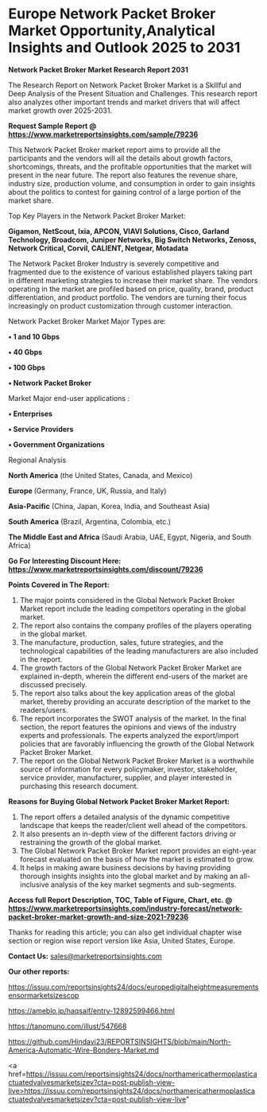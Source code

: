 # Europe Network Packet Broker Market Opportunity,Analytical Insights and Outlook 2025 to 2031

<strong>Network Packet Broker Market Research Report 2031</strong>

The Research Report on Network Packet Broker Market is a Skillful and Deep Analysis of the Present Situation and Challenges. This research report also analyzes other important trends and market drivers that will affect market growth over 2025-2031.

<strong>Request Sample Report @ <a href=https://www.marketreportsinsights.com/sample/79236>https://www.marketreportsinsights.com/sample/79236</a></strong>

This Network Packet Broker market report aims to provide all the participants and the vendors will all the details about growth factors, shortcomings, threats, and the profitable opportunities that the market will present in the near future. The report also features the revenue share, industry size, production volume, and consumption in order to gain insights about the politics to contest for gaining control of a large portion of the market share.

Top Key Players in the Network Packet Broker Market:

<strong>Gigamon, NetScout, Ixia, APCON, VIAVI Solutions, Cisco, Garland Technology, Broadcom, Juniper Networks, Big Switch Networks, Zenoss, Network Critical, Corvil, CALIENT, Netgear, Motadata</strong>

The Network Packet Broker Industry is severely competitive and fragmented due to the existence of various established players taking part in different marketing strategies to increase their market share. The vendors operating in the market are profiled based on price, quality, brand, product differentiation, and product portfolio. The vendors are turning their focus increasingly on product customization through customer interaction.

Network Packet Broker Market Major Types are:

<strong>• 1 and 10 Gbps

• 40 Gbps

• 100 Gbps

• Network Packet Broker</strong>

Market Major end-user applications :

<strong>• Enterprises

• Service Providers

• Government Organizations</strong>

Regional Analysis

</u><strong><b>North America</b></strong> (the United States, Canada, and Mexico)

<strong><b>Europe </b></strong>(Germany, France, UK, Russia, and Italy)

<strong><b>Asia-Pacific</b></strong> (China, Japan, Korea, India, and Southeast Asia)

<strong><b>South America</b></strong> (Brazil, Argentina, Colombia, etc.)

<strong><b>The Middle East and Africa</b></strong> (Saudi Arabia, UAE, Egypt, Nigeria, and South Africa)

<strong>Go For Interesting Discount Here: <a href=https://www.marketreportsinsights.com/discount/79236>https://www.marketreportsinsights.com/discount/79236</a></strong>

<strong>Points Covered in The Report:</strong>
<ol>
  <li>The major points considered in the Global Network Packet Broker Market report include the leading competitors operating in the global market.</li>
  <li>The report also contains the company profiles of the players operating in the global market.</li>
  <li>The manufacture, production, sales, future strategies, and the technological capabilities of the leading manufacturers are also included in the report.</li>
  <li>The growth factors of the Global Network Packet Broker Market are explained in-depth, wherein the different end-users of the market are discussed precisely.</li>
  <li>The report also talks about the key application areas of the global market, thereby providing an accurate description of the market to the readers/users.</li>
  <li>The report incorporates the SWOT analysis of the market. In the final section, the report features the opinions and views of the industry experts and professionals. The experts analyzed the export/import policies that are favorably influencing the growth of the Global Network Packet Broker Market.</li>
  <li>The report on the Global Network Packet Broker Market is a worthwhile source of information for every policymaker, investor, stakeholder, service provider, manufacturer, supplier, and player interested in purchasing this research document.</li>
</ol>
<strong>Reasons for Buying Global Network Packet Broker Market Report:</strong>

<ol>
  <li>The report offers a detailed analysis of the dynamic competitive landscape that keeps the reader/client well ahead of the competitors.</li>
  <li>It also presents an in-depth view of the different factors driving or restraining the growth of the global market.</li>
  <li>The Global Network Packet Broker Market report provides an eight-year forecast evaluated on the basis of how the market is estimated to grow.</li>
  <li>It helps in making aware business decisions by having providing thorough insights insights into the global market and by making an all-inclusive analysis of the key market segments and sub-segments.</li>
</ol>
<strong>Access full Report Description, TOC, Table of Figure, Chart, etc. @ <a href=https://www.marketreportsinsights.com/industry-forecast/network-packet-broker-market-growth-and-size-2021-79236>https://www.marketreportsinsights.com/industry-forecast/network-packet-broker-market-growth-and-size-2021-79236</a></strong>


Thanks for reading this article; you can also get individual chapter wise section or region wise report version like Asia, United States, Europe.

<strong>Contact Us:</strong>
sales@marketreportsinsights.com

<strong>Our other reports:</strong>

<a href=https://issuu.com/reportsinsights24/docs/europedigitalheightmeasurementsensormarketsizescop>https://issuu.com/reportsinsights24/docs/europedigitalheightmeasurementsensormarketsizescop</a>

<a href=https://ameblo.jp/haqsaif/entry-12892599466.html>https://ameblo.jp/haqsaif/entry-12892599466.html</a>

<a href=https://tanomuno.com/illust/547668>https://tanomuno.com/illust/547668</a>

<a href=https://github.com/Hindavi23/REPORTSINSIGHTS/blob/main/North-America-Automatic-Wire-Bonders-Market.md>https://github.com/Hindavi23/REPORTSINSIGHTS/blob/main/North-America-Automatic-Wire-Bonders-Market.md</a>

<a href=https://issuu.com/reportsinsights24/docs/northamericathermoplasticactuatedvalvesmarketsizev?cta=post-publish-view-live>https://issuu.com/reportsinsights24/docs/northamericathermoplasticactuatedvalvesmarketsizev?cta=post-publish-view-live</a>"

